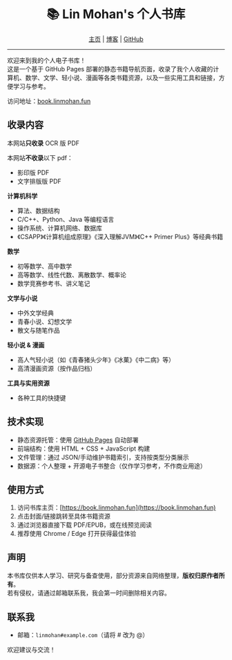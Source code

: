 <div align="center">
  <h1>📚 Lin Mohan's 个人书库</h1>
  <p>
    <a href="https://home.linmohan.fun/" target="_blank" rel="noopener noreferrer">主页</a> |
    <a href="https://linmohan.fun/" target="_blank" rel="noopener noreferrer">博客</a> |
    <a href="https://github.com/LINMOH" target="_blank" rel="noopener noreferrer">GitHub</a>
  </p>
</div>

---

欢迎来到我的个人电子书库！  
这是一个基于 GitHub Pages 部署的静态书籍导航页面，收录了我个人收藏的计算机、数学、文学、轻小说、漫画等各类书籍资源，以及一些实用工具和链接，方便学习与参考。

访问地址：[book.linmohan.fun](https://book.linmohan.fun)

## 收录内容

本网站**只收录** OCR 版 PDF

本网站**不收录**以下 pdf：
- 影印版 PDF
- 文字排版版 PDF

**计算机科学**
- 算法、数据结构
- C/C++、Python、Java 等编程语言
- 操作系统、计算机网络、数据库
- 《CSAPP》《计算机组成原理》《深入理解JVM》《C++ Primer Plus》等经典书籍

**数学**
- 初等数学、高中数学
- 高等数学、线性代数、离散数学、概率论
- 数学竞赛参考书、讲义笔记

**文学与小说**
- 中外文学经典
- 青春小说、幻想文学
- 散文与随笔作品

**轻小说 & 漫画**
- 高人气轻小说（如《青春猪头少年》《冰菓》《中二病》等）
- 高清漫画资源（按作品归档）

**工具与实用资源**
- 各种工具的快捷键

## 技术实现

- 静态资源托管：使用 [GitHub Pages](https://pages.github.com/) 自动部署  
- 前端结构：使用 HTML + CSS + JavaScript 构建  
- 文件管理：通过 JSON/手动维护书籍索引，支持按类型分类展示  
- 数据源：个人整理 + 开源电子书整合（仅作学习参考，不作商业用途）

## 使用方式

1. 访问书库主页：[https://book.linmohan.fun](https://book.linmohan.fun)
2. 点击封面/链接跳转至具体书籍资源
3. 通过浏览器直接下载 PDF/EPUB，或在线预览阅读
4. 推荐使用 Chrome / Edge 打开获得最佳体验

## 声明

本书库仅供本人学习、研究与备查使用，部分资源来自网络整理，**版权归原作者所有**。  
若有侵权，请通过邮箱联系我，我会第一时间删除相关内容。

## 联系我

- 邮箱：`linmohan#example.com`（请将 # 改为 @）

欢迎建议与交流！

